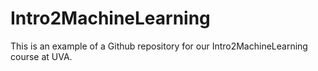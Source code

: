 # Intro2MachineLearning

This is an example of a Github repository for our Intro2MachineLearning course at UVA.
